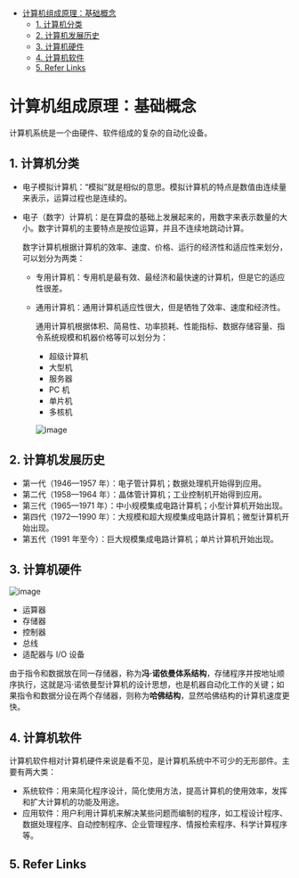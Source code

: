 - [计算机组成原理：基础概念](#计算机组成原理基础概念)
  - [1. 计算机分类](#1-计算机分类)
  - [2. 计算机发展历史](#2-计算机发展历史)
  - [3. 计算机硬件](#3-计算机硬件)
  - [4. 计算机软件](#4-计算机软件)
  - [5. Refer Links](#5-refer-links)

# 计算机组成原理：基础概念

计算机系统是一个由硬件、软件组成的复杂的自动化设备。

## 1. 计算机分类

- 电子模拟计算机：“模拟”就是相似的意思。模拟计算机的特点是数值由连续量来表示，运算过程也是连续的。

- 电子（数字）计算机：是在算盘的基础上发展起来的，用数字来表示数量的大小。数字计算机的主要特点是按位运算，并且不连续地跳动计算。

  数字计算机根据计算机的效率、速度、价格、运行的经济性和适应性来划分，可以划分为两类：
  - 专用计算机：专用机是最有效、最经济和最快速的计算机，但是它的适应性很差。
  - 通用计算机：通用计算机适应性很大，但是牺牲了效率、速度和经济性。

    通用计算机根据体积、简易性、功率损耗、性能指标、数据存储容量、指令系统规模和机器价格等可以划分为：
    - 超级计算机
    - 大型机
    - 服务器
    - PC 机
    - 单片机
    - 多核机

    ![image](http://img.cdn.firejq.com/jpg/2019/1/20/149c816f524abd54fa5246a2ded5c5b4.jpg)

## 2. 计算机发展历史

- 第一代（1946—1957 年）：电子管计算机；数据处理机开始得到应用。
- 第二代（1958—1964 年）：晶体管计算机；工业控制机开始得到应用。
- 第三代（1965—1971 年）：中小规模集成电路计算机；小型计算机开始出现。
- 第四代（1972—1990 年）：大规模和超大规模集成电路计算机；微型计算机开始出现。
- 第五代（1991 年至今）：巨大规模集成电路计算机；单片计算机开始出现。

## 3. 计算机硬件

![image](http://img.cdn.firejq.com/jpg/2019/1/20/78bef7abc4df10680bc53e39c8231873.jpg)

- 运算器
- 存储器
- 控制器
- 总线
- 适配器与 I/O 设备

由于指令和数据放在同一存储器，称为**冯·诺依曼体系结构**，存储程序并按地址顺序执行，这就是冯·诺依曼型计算机的设计思想，也是机器自动化工作的关键；如果指令和数据分设在两个存储器，则称为**哈佛结构**，显然哈佛结构的计算机速度更快。

## 4. 计算机软件

计算机软件相对计算机硬件来说是看不见，是计算机系统中不可少的无形部件。主要有两大类：
- 系统软件：用来简化程序设计，简化使用方法，提高计算机的使用效率，发挥和扩大计算机的功能及用途。
- 应用软件：用户利用计算机来解决某些问题而编制的程序，如工程设计程序、数据处理程序、自动控制程序、企业管理程序、情报检索程序、科学计算程序等。

## 5. Refer Links
